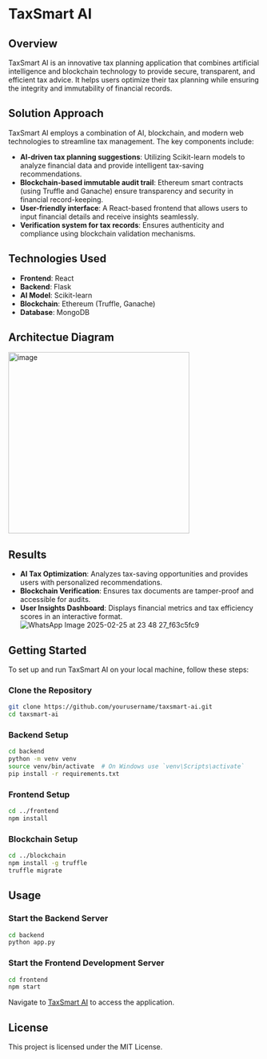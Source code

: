 # TaxSmart AI

## Overview
TaxSmart AI is an innovative tax planning application that combines artificial intelligence and blockchain technology to provide secure, transparent, and efficient tax advice. It helps users optimize their tax planning while ensuring the integrity and immutability of financial records.

## Solution Approach
TaxSmart AI employs a combination of AI, blockchain, and modern web technologies to streamline tax management. The key components include:

- **AI-driven tax planning suggestions**: Utilizing Scikit-learn models to analyze financial data and provide intelligent tax-saving recommendations.
- **Blockchain-based immutable audit trail**: Ethereum smart contracts (using Truffle and Ganache) ensure transparency and security in financial record-keeping.
- **User-friendly interface**: A React-based frontend that allows users to input financial details and receive insights seamlessly.
- **Verification system for tax records**: Ensures authenticity and compliance using blockchain validation mechanisms.

## Technologies Used
- **Frontend**: React
- **Backend**: Flask
- **AI Model**: Scikit-learn
- **Blockchain**: Ethereum (Truffle, Ganache)
- **Database**: MongoDB

## Architectue Diagram
<img width="362" alt="image" src="https://github.com/user-attachments/assets/9d780369-b6ba-4b64-a728-adcf87fa85d4" />


## Results
- **AI Tax Optimization**: Analyzes tax-saving opportunities and provides users with personalized recommendations.
- **Blockchain Verification**: Ensures tax documents are tamper-proof and accessible for audits.
- **User Insights Dashboard**: Displays financial metrics and tax efficiency scores in an interactive format.
  ![WhatsApp Image 2025-02-25 at 23 48 27_f63c5fc9](https://github.com/user-attachments/assets/89a7bc08-d4fb-4cdf-90e1-19e2c1e44c9d)


## Getting Started
To set up and run TaxSmart AI on your local machine, follow these steps:

### Clone the Repository
```bash
git clone https://github.com/yourusername/taxsmart-ai.git
cd taxsmart-ai
```

### Backend Setup
```bash
cd backend
python -m venv venv
source venv/bin/activate  # On Windows use `venv\Scripts\activate`
pip install -r requirements.txt
```

### Frontend Setup
```bash
cd ../frontend
npm install
```

### Blockchain Setup
```bash
cd ../blockchain
npm install -g truffle
truffle migrate
```

## Usage
### Start the Backend Server
```bash
cd backend
python app.py
```

### Start the Frontend Development Server
```bash
cd frontend
npm start
```

Navigate to [TaxSmart AI](https://taxsmart.netlify.app/) to access the application.

## License
This project is licensed under the MIT License.
